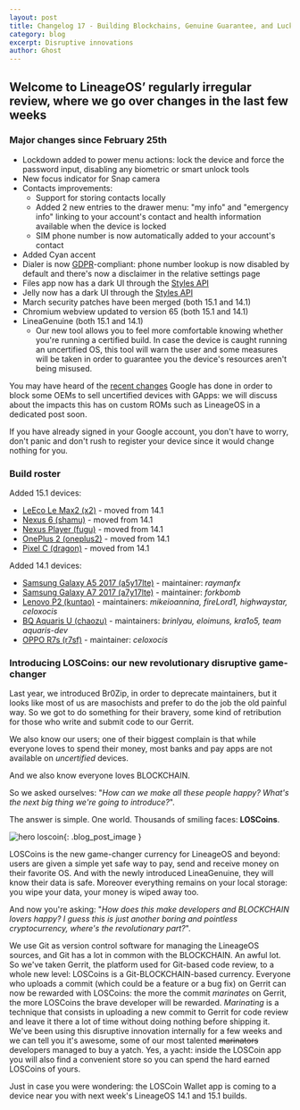 ```yaml
---
layout: post
title: Changelog 17 - Building Blockchains, Genuine Guarantee, and Lucky Lock
category: blog
excerpt: Disruptive innovations
author: Ghost
---
```


## Welcome to LineageOS’ regularly irregular review, where we go over changes in the last few weeks

### Major changes since February 25th
* Lockdown added to power menu actions: lock the device and force the password input, disabling any biometric or smart unlock tools
* New focus indicator for Snap camera
* Contacts improvements:
  * Support for storing contacts locally
  * Added 2 new entries to the drawer menu: "my info" and "emergency info" linking to your account's contact and health information available when the device is locked
  * SIM phone number is now automatically added to your account's contact
* Added Cyan accent
* Dialer is now [GDPR](https://www.gdpr.net)-compliant: phone number lookup is now disabled by default and there's now a disclaimer in the relative settings page
* Files app now has a dark UI through the [Styles API](https://lineageos.org/Introducing-the-LineageSDK/)
* Jelly now has a dark UI through the [Styles API](https://lineageos.org/Introducing-the-LineageSDK/)
* March security patches have been merged (both 15.1 and 14.1)
* Chromium webview updated to version 65 (both 15.1 and 14.1)
* LineaGenuine (both 15.1 and 14.1)
  * Our new tool allows you to feel more comfortable knowing whether you're running a certified build. In case the device is caught running an uncertified OS, this tool will warn the user and some measures will be taken in order to guarantee you the device's resources aren't being misused.

You may have heard of the [recent changes](https://www.google.com/android/uncertified/) Google has done in order to block some OEMs to sell uncertified devices with GApps:
we will discuss about the impacts this has on custom ROMs such as LineageOS in a dedicated post soon.

If you have already signed in your Google account, you don't have
to worry, don't panic and don't rush to register your device since it would change nothing for you.

### Build roster

Added 15.1 devices:

* [LeEco Le Max2 (x2)](https://wiki.lineageos.org/devices/x2) - moved from 14.1
* [Nexus 6 (shamu)](https://wiki.lineageos.org/devices/shamu) - moved from 14.1
* [Nexus Player (fugu)](https://wiki.lineageos.org/devices/fugu) - moved from 14.1
* [OnePlus 2 (oneplus2)](https://wiki.lineageos.org/devices/oneplus2) - moved from 14.1
* [Pixel C (dragon)](https://wiki.lineageos.org/devices/dragon) - moved from 14.1

Added 14.1 devices:

* [Samsung Galaxy A5 2017 (a5y17lte)](https://wiki.lineageos.org/devices/a5y17lte) - maintainer: _raymanfx_
* [Samsung Galaxy A7 2017 (a7y17lte)](https://wiki.lineageos.org/devices/a7y17lte) - maintainer: _forkbomb_
* [Lenovo P2 (kuntao)](https://wiki.lineageos.org/devices/kuntao) - maintainers: _mikeioannina, fireLord1, highwaystar, celoxocis_
* [BQ Aquaris U (chaozu)](https://wiki.lineageos.org/devices/chaozu) - maintainers: _brinlyau, eloimuns, kra1o5, team aquaris-dev_
* [OPPO R7s (r7sf)](https://wiki.lineageos.org/devices/r7sf) - maintainer: _celoxocis_

### Introducing LOSCoins: our new revolutionary disruptive game-changer

Last year, we introduced Br0Zip, in order to deprecate maintainers, but it looks like most of us are masochists
and prefer to do the job the old painful way. So we got to do something for their bravery, some kind of retribution for those
who write and submit code to our Gerrit.

We also know our users; one of their biggest complain is that while everyone loves to spend their money, most banks and pay apps are not available
on _uncertified_ devices.

And we also know everyone loves BLOCKCHAIN.

So we asked ourselves: "_How can we make all these people happy? What's the next big thing we're going to introduce?_".

The answer is simple. One world. Thousands of smiling faces: **LOSCoins**.

![hero loscoin]({{site.baseurl}}/images/2018-04-01/loscoin-hero.png){: .blog_post_image }

LOSCoins is the new game-changer currency for LineageOS and beyond: users are given a simple yet safe way to pay, send and receive money on their favorite OS.
And with the newly introduced LineaGenuine, they will know their data is safe.
Moreover everything remains on your local storage: you wipe your data, your money is wiped away too.

And now you're asking: "_How does this make developers and BLOCKCHAIN lovers happy? I guess this is just another boring and pointless cryptocurrency, where's the revolutionary part?_".

We use Git as version control software for managing the LineageOS sources, and Git has a lot in common with the BLOCKCHAIN. An awful lot.
So we've taken Gerrit, the platform used for Git-based code review, to a whole new level: LOSCoins is a Git-BLOCKCHAIN-based currency.
Everyone who uploads a commit (which could be a feature or a bug fix) on Gerrit can now be rewarded with LOSCoins:
the more the commit _marinates_ on Gerrit, the more LOSCoins the brave developer will be rewarded.
_Marinating_ is a technique that consists in uploading a new commit to Gerrit for code review and leave it there a
lot of time without doing nothing before shipping it.
We've been using this disruptive innovation internally for a few weeks and we can tell you it's awesome, some of our most talented ~~marinators~~ developers managed to buy a yatch.
Yes, a yacht: inside the LOSCoin app you will also find a convenient store so you can spend the hard earned LOSCoins of yours.

Just in case you were wondering: the LOSCoin Wallet app is coming to a device near you with next week's LineageOS 14.1 and 15.1 builds.
